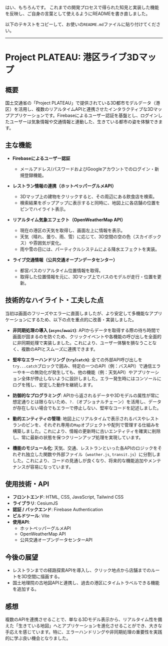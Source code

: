 はい、もちろんです。
これまでの開発プロセスで得られた知見と実装した機能を反映し、ご自身の言葉として使えるようにREADMEを書き直しました。

以下のテキストをコピーして、お使いの`README.md`ファイルに貼り付けてください。

---

# Project PLATEAU: 港区ライブ3Dマップ

## 概要

国土交通省の「Project PLATEAU」で提供されている3D都市モデルデータ（港区）を活用し、複数のリアルタイムAPIと連携させたインタラクティブな3Dマップアプリケーションです。Firebaseによるユーザー認証を基盤とし、ログインしたユーザーは気象情報や交通情報と連動した、生きている都市の姿を体験できます。

## 主な機能

* **Firebaseによるユーザー認証**
    * メールアドレス/パスワードおよびGoogleアカウントでのログイン・新規登録機能。

* **レストラン情報の連携（ホットペッパーグルメAPI）**
    * 3Dマップ上の建物をクリックすると、その周辺にある飲食店を検索。
    * 検索結果をポップアップに表示すると同時に、地図上に各店舗の位置をピンでハイライト表示。

* **リアルタイム気象エフェクト（OpenWeatherMap API）**
    * 現在の港区の天気を取得し、画面左上に情報を表示。
    * 天気（晴れ、曇り、雨、雪）に応じて、3D空間の空の色（スカイボックス）や雰囲気が変化。
    * 雨や雪の日には、パーティクルシステムによる降水エフェクトを実装。

* **ライブ交通情報（公共交通オープンデータセンター）**
    * 都営バスのリアルタイム位置情報を取得。
    * 取得した位置情報を元に、3Dマップ上でバスのモデルが走行・位置を更新。

## 技術的なハイライト・工夫した点

当初は画面のフリーズやエラーに直面しましたが、より安定して多機能なアプリケーションにするため、以下の点を重点的に改善・実装しました。

* **非同期処理の導入 (`async`/`await`)**:
    APIからデータを取得する際の待ち時間で画面が固まるのを防ぐため、クリックイベントや各機能の呼び出しを全面的に非同期処理で実装しました。これにより、ユーザー体験を損なうことなく、複数のAPIとスムーズに連携できます。

* **堅牢なエラーハンドリング (`try`/`catch`)**:
    全ての外部API呼び出しを`try...catch`ブロックで囲み、特定の一つのAPI（例：バスAPI）で通信エラーやキーの無効化が発生しても、他の機能（例：天気API）やアプリケーション全体が停止しないように設計しました。エラー発生時にはコンソールにログを残し、安定した動作を継続します。

* **防御的なプログラミング**:
    APIから返されるデータや3Dモデルの属性が常に想定通りとは限らないため、`?.`（オプショナルチェーン）を活用し、データが存在しない場合でもエラーで停止しない、堅牢なコードを記述しました。

* **動的エンティティの管理**:
    地図上にリアルタイムで表示されるバスやレストランのピンを、それぞれ専用の`Map`オブジェクトや配列で管理する仕組みを構築しました。これにより、情報の更新時に古いエンティティを確実に削除し、常に最新の状態を保つクリーンアップ処理を実現しています。

* **機能のモジュール化**:
    天気、交通、レストランといった各APIのロジックをそれぞれ独立した関数や外部ファイル（`weather.js`, `transit.js`）に分割しました。これにより、コードの見通しが良くなり、将来的な機能追加やメンテナンスが容易になっています。

## 使用技術・API

* **フロントエンド**: HTML, CSS, JavaScript, Tailwind CSS
* **ライブラリ**: CesiumJS
* **認証 / バックエンド**: Firebase Authentication
* **ビルドツール**: Vite
* **使用API**:
    * ホットペッパーグルメAPI
    * OpenWeatherMap API
    * 公共交通オープンデータセンターAPI

## 今後の展望

* レストランまでの経路探索APIを導入し、クリック地点から店舗までのルートを3D空間に描画する。
* 国土地理院の古地図APIと連携し、過去の港区にタイムトラベルできる機能を追加する。

## 感想

複数のAPIを連携させることで、単なる3Dモデル表示から、リアルタイム性を備えた「生きている地図」へとアプリケーションを進化させることができ、大きな手応えを感じています。特に、エラーハンドリングや非同期処理の重要性を実践的に学ぶ良い機会となりました。